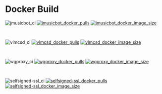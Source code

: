 # Docker Build
![jmusicbot_ci] [![jmusicbot_docker_pulls]][jmusicbot_docker_hub] [![jmusicbot_docker_image_size]][jmusicbot_docker_hub]

[jmusicbot_ci]: https://github.com/cwlu2001/docker-build/actions/workflows/jmusicbot.yml/badge.svg
[jmusicbot_docker_pulls]: https://img.shields.io/docker/pulls/cwlu2001/jmusicbot?logo=docker
[jmusicbot_docker_image_size]: https://img.shields.io/docker/image-size/cwlu2001/jmusicbot?logo=docker
[jmusicbot_docker_hub]: https://hub.docker.com/r/cwlu2001/jmusicbot/
<br/>

![vlmcsd_ci] [![vlmcsd_docker_pulls]][vlmcsd_docker_hub] [![vlmcsd_docker_image_size]][vlmcsd_docker_hub]

[vlmcsd_ci]: https://github.com/cwlu2001/docker-build/actions/workflows/vlmcsd.yml/badge.svg
[vlmcsd_docker_pulls]: https://img.shields.io/docker/pulls/cwlu2001/vlmcsd?logo=docker
[vlmcsd_docker_image_size]: https://img.shields.io/docker/image-size/cwlu2001/vlmcsd?logo=docker
[vlmcsd_docker_hub]: https://hub.docker.com/r/cwlu2001/vlmcsd/
<br/>

![wgproxy_ci] [![wgproxy_docker_pulls]][wgproxy_docker_hub] [![wgproxy_docker_image_size]][wgproxy_docker_hub]

[wgproxy_ci]: https://github.com/cwlu2001/docker-build/actions/workflows/wgproxy.yml/badge.svg
[wgproxy_docker_pulls]: https://img.shields.io/docker/pulls/cwlu2001/wgproxy?logo=docker
[wgproxy_docker_image_size]: https://img.shields.io/docker/image-size/cwlu2001/wgproxy?logo=docker
[wgproxy_docker_hub]: https://hub.docker.com/r/cwlu2001/wgproxy/
<br/>

![selfsigned-ssl_ci] [![selfsigned-ssl_docker_pulls]][selfsigned-ssl_docker_hub] [![selfsigned-ssl_docker_image_size]][selfsigned-ssl_docker_hub]

[selfsigned-ssl_ci]: https://github.com/cwlu2001/docker-build/actions/workflows/selfsigned-ssl.yml/badge.svg
[selfsigned-ssl_docker_pulls]: https://img.shields.io/docker/pulls/cwlu2001/selfsigned-ssl?logo=docker
[selfsigned-ssl_docker_image_size]: https://img.shields.io/docker/image-size/cwlu2001/selfsigned-ssl?logo=docker
[selfsigned-ssl_docker_hub]: https://hub.docker.com/r/cwlu2001/selfsigned-ssl/
<br/>
